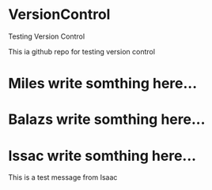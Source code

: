 # VersionControl
Testing Version Control

This ia github repo for testing version control

# Miles write somthing here...



# Balazs write somthing here...



# Issac write somthing here...
This is a test message from Isaac